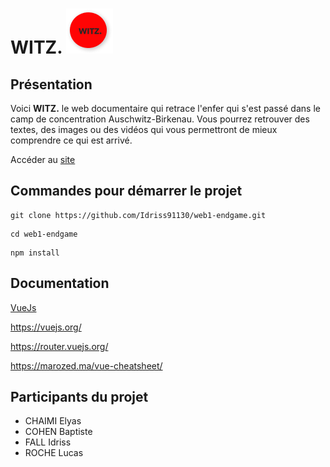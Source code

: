 # WITZ. <img src="/logowitz.png">

## Présentation

Voici **WITZ.** le web documentaire qui retrace l'enfer qui s'est passé dans le camp de concentration Auschwitz-Birkenau. Vous pourrez retrouver des textes, des images ou des vidéos qui vous permettront de mieux comprendre ce qui est arrivé.

Accéder au [site](https://witz-documentaire.netlify.app)

## Commandes pour démarrer le projet

```
git clone https://github.com/Idriss91130/web1-endgame.git
```
```
cd web1-endgame
```
```
npm install
```
## Documentation

<a href="https://vuejs.org/" target="_blank">VueJs</a>

https://vuejs.org/

https://router.vuejs.org/

https://marozed.ma/vue-cheatsheet/

## Participants du projet

- CHAIMI Elyas
- COHEN Baptiste
- FALL Idriss
- ROCHE Lucas

